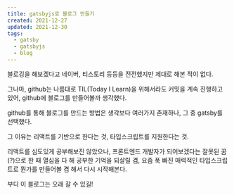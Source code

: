 ```yaml
---
title: gatsbyjs로 블로그 만들기
created: 2021-12-27
updated: 2021-12-30
tags:
  - gatsby
  - gatsbyjs
  - blog
---
```


블로깅을 해보겠다고 네이버, 티스토리 등등을 전전했지만
제대로 해본 적이 없다.

그나마, github는 나름대로 TIL(Today I Learn)을 위해서라도
커밋을 계속 진행하고 있어, github에 블로그를 만들어볼까 생각했다.

github를 통해 블로그를 만드는 방법은 생각보다 여러가지 존재하나,
그 중 gatsby를 선택했다.

그 이유는 리액트를 기반으로 한다는 것, 타입스크립트를 지원한다는 것.

리액트를 심도있게 공부해보진 않았으나,
프론트엔드 개발자가 되어보겠다는 잘못된 꿈(?)으로 한 때 열심을 다 해 공부한 기억을 되살릴 겸,
요즘 푹 빠진 매력적인 타입스크립트로 뭔가를 만들어볼 겸 해서 다시 시작해본다.

부디 이 블로그는 오래 갈 수 있길!

